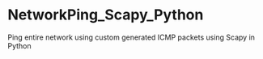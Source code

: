 # NetworkPing_Scapy_Python
Ping entire network using custom generated ICMP packets using Scapy in Python
